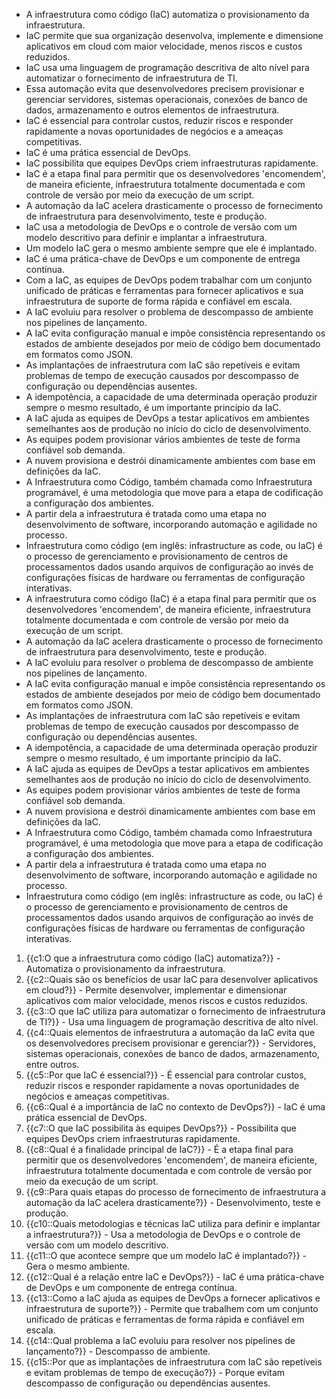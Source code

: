 
- A infraestrutura como código (IaC) automatiza o provisionamento da infraestrutura.
- IaC permite que sua organização desenvolva, implemente e dimensione aplicativos em cloud com maior velocidade, menos riscos e custos reduzidos.
- IaC usa uma linguagem de programação descritiva de alto nível para automatizar o fornecimento de infraestrutura de TI.
- Essa automação evita que desenvolvedores precisem provisionar e gerenciar servidores, sistemas operacionais, conexões de banco de dados, armazenamento e outros elementos de infraestrutura.
- IaC é essencial para controlar custos, reduzir riscos e responder rapidamente a novas oportunidades de negócios e a ameaças competitivas.
- IaC é uma prática essencial de DevOps.
- IaC possibilita que equipes DevOps criem infraestruturas rapidamente.
- IaC é a etapa final para permitir que os desenvolvedores 'encomendem', de maneira eficiente, infraestrutura totalmente documentada e com controle de versão por meio da execução de um script.
- A automação da IaC acelera drasticamente o processo de fornecimento de infraestrutura para desenvolvimento, teste e produção.
- IaC usa a metodologia de DevOps e o controle de versão com um modelo descritivo para definir e implantar a infraestrutura.
- Um modelo IaC gera o mesmo ambiente sempre que ele é implantado.
- IaC é uma prática-chave de DevOps e um componente de entrega contínua.
- Com a IaC, as equipes de DevOps podem trabalhar com um conjunto unificado de práticas e ferramentas para fornecer aplicativos e sua infraestrutura de suporte de forma rápida e confiável em escala.
- A IaC evoluiu para resolver o problema de descompasso de ambiente nos pipelines de lançamento.
- A IaC evita configuração manual e impõe consistência representando os estados de ambiente desejados por meio de código bem documentado em formatos como JSON.
- As implantações de infraestrutura com IaC são repetíveis e evitam problemas de tempo de execução causados por descompasso de configuração ou dependências ausentes.
- A idempotência, a capacidade de uma determinada operação produzir sempre o mesmo resultado, é um importante princípio da IaC.
- A IaC ajuda as equipes de DevOps a testar aplicativos em ambientes semelhantes aos de produção no início do ciclo de desenvolvimento.
- As equipes podem provisionar vários ambientes de teste de forma confiável sob demanda.
- A nuvem provisiona e destrói dinamicamente ambientes com base em definições da IaC.
- A Infraestrutura como Código, também chamada como Infraestrutura programável, é uma metodologia que move para a etapa de codificação a configuração dos ambientes.
- A partir dela a infraestrutura é tratada como uma etapa no desenvolvimento de software, incorporando automação e agilidade no processo.
- Infraestrutura como código (em inglês: infrastructure as code, ou IaC) é o processo de gerenciamento e provisionamento de centros de processamentos dados usando arquivos de configuração ao invés de configurações físicas de hardware ou ferramentas de configuração interativas.
- A infraestrutura como código (IaC) é a etapa final para permitir que os desenvolvedores 'encomendem', de maneira eficiente, infraestrutura totalmente documentada e com controle de versão por meio da execução de um script.
- A automação da IaC acelera drasticamente o processo de fornecimento de infraestrutura para desenvolvimento, teste e produção.
- A IaC evoluiu para resolver o problema de descompasso de ambiente nos pipelines de lançamento.
- A IaC evita configuração manual e impõe consistência representando os estados de ambiente desejados por meio de código bem documentado em formatos como JSON.
- As implantações de infraestrutura com IaC são repetíveis e evitam problemas de tempo de execução causados por descompasso de configuração ou dependências ausentes.
- A idempotência, a capacidade de uma determinada operação produzir sempre o mesmo resultado, é um importante princípio da IaC.
- A IaC ajuda as equipes de DevOps a testar aplicativos em ambientes semelhantes aos de produção no início do ciclo de desenvolvimento.
- As equipes podem provisionar vários ambientes de teste de forma confiável sob demanda.
- A nuvem provisiona e destrói dinamicamente ambientes com base em definições da IaC.
- A Infraestrutura como Código, também chamada como Infraestrutura programável, é uma metodologia que move para a etapa de codificação a configuração dos ambientes.
- A partir dela a infraestrutura é tratada como uma etapa no desenvolvimento de software, incorporando automação e agilidade no processo.
- Infraestrutura como código (em inglês: infrastructure as code, ou IaC) é o processo de gerenciamento e provisionamento de centros de processamentos dados usando arquivos de configuração ao invés de configurações físicas de hardware ou ferramentas de configuração interativas. 

1. {{c1:O que a infraestrutura como código (IaC) automatiza?}} - Automatiza o provisionamento da infraestrutura.
2. {{c2::Quais são os benefícios de usar IaC para desenvolver aplicativos em cloud?}} - Permite desenvolver, implementar e dimensionar aplicativos com maior velocidade, menos riscos e custos reduzidos.
3. {{c3::O que IaC utiliza para automatizar o fornecimento de infraestrutura de TI?}} - Usa uma linguagem de programação descritiva de alto nível.
4. {{c4::Quais elementos de infraestrutura a automação da IaC evita que os desenvolvedores precisem provisionar e gerenciar?}} - Servidores, sistemas operacionais, conexões de banco de dados, armazenamento, entre outros.
5. {{c5::Por que IaC é essencial?}} - É essencial para controlar custos, reduzir riscos e responder rapidamente a novas oportunidades de negócios e ameaças competitivas.
6. {{c6::Qual é a importância de IaC no contexto de DevOps?}} - IaC é uma prática essencial de DevOps.
7. {{c7::O que IaC possibilita às equipes DevOps?}} - Possibilita que equipes DevOps criem infraestruturas rapidamente.
8. {{c8::Qual é a finalidade principal de IaC?}} - É a etapa final para permitir que os desenvolvedores 'encomendem', de maneira eficiente, infraestrutura totalmente documentada e com controle de versão por meio da execução de um script.
9. {{c9::Para quais etapas do processo de fornecimento de infraestrutura a automação da IaC acelera drasticamente?}} - Desenvolvimento, teste e produção.
10. {{c10::Quais metodologias e técnicas IaC utiliza para definir e implantar a infraestrutura?}} - Usa a metodologia de DevOps e o controle de versão com um modelo descritivo.
11. {{c11::O que acontece sempre que um modelo IaC é implantado?}} - Gera o mesmo ambiente.
12. {{c12::Qual é a relação entre IaC e DevOps?}} - IaC é uma prática-chave de DevOps e um componente de entrega contínua.
13. {{c13::Como a IaC ajuda as equipes de DevOps a fornecer aplicativos e infraestrutura de suporte?}} - Permite que trabalhem com um conjunto unificado de práticas e ferramentas de forma rápida e confiável em escala.
14. {{c14::Qual problema a IaC evoluiu para resolver nos pipelines de lançamento?}} - Descompasso de ambiente.
15. {{c15::Por que as implantações de infraestrutura com IaC são repetíveis e evitam problemas de tempo de execução?}} - Porque evitam descompasso de configuração ou dependências ausentes.